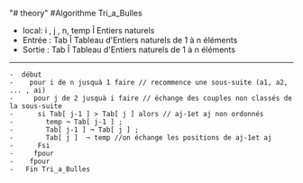 "# theory" 
#Algorithme Tri_a_Bulles
-   local:   i , j , n, temp Î  Entiers naturels
-   Entrée : Tab Î  Tableau d'Entiers naturels de 1 à n éléments
-   Sortie : Tab Î  Tableau d'Entiers naturels de 1 à n éléments
***
```
-  début
-    pour i de n jusquà 1 faire // recommence une sous-suite (a1, a2, ... , ai)
-     pour j de 2 jusquà i faire // échange des couples non classés de la sous-suite
-      si Tab[ j-1 ] > Tab[ j ] alors // aj-1et aj non ordonnés
-        temp ¬ Tab[ j-1 ] ;
-        Tab[ j-1 ] ¬ Tab[ j ] ;
-        Tab[ j ]  ¬ temp //on échange les positions de aj-1et aj
-      Fsi
-     fpour
-    fpour
-   Fin Tri_a_Bulles
```
